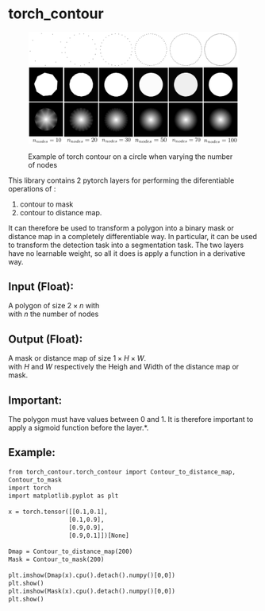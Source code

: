 # torch_contour
<figure>
<p align="center">
  <img 
  src="vary_nodes.jpg"
  alt="Example of torch contour on a circle when varying the number of nodes"
  width="500">
  <figcaption>Example of torch contour on a circle when varying the number of nodes</figcaption>
</p>
</figure>

This library contains 2 pytorch layers for performing the diferentiable operations of :

1. contour to mask
2. contour to distance map. 

It can therefore be used to transform a polygon into a binary mask or distance map in a completely differentiable way.
In particular, it can be used to transform the detection task into a segmentation task.
The two layers have no learnable weight, so all it does is apply a function in a derivative way.



## Input (Float):

A polygon of size $2 \times n$ with \
with $n$ the number of nodes


## Output (Float):

A mask or distance map of size $1 \times H \times W$.\
with $H$ and $W$ respectively the Heigh and Width of the distance map or mask.

## Important: 

The polygon must have values between 0 and 1. It is therefore important to apply a sigmoid function before the layer.*.

## Example:

 ```
from torch_contour.torch_contour import Contour_to_distance_map, Contour_to_mask
import torch
import matplotlib.pyplot as plt

x = torch.tensor([[0.1,0.1],
                  [0.1,0.9],
                  [0.9,0.9],
                  [0.9,0.1]])[None]

Dmap = Contour_to_distance_map(200)
Mask = Contour_to_mask(200)

plt.imshow(Dmap(x).cpu().detach().numpy()[0,0])
plt.show()
plt.imshow(Mask(x).cpu().detach().numpy()[0,0])
plt.show()
```

